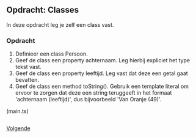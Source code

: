 ## Opdracht: Classes

In deze opdracht leg je zelf een class vast.

### Opdracht

1. Definieer een class Persoon.
2. Geef de class een property achternaam. Leg hierbij expliciet het type tekst vast.
3. Geef de class een property leeftijd. Leg vast dat deze een getal gaat bevatten.
4. Geef de class een method toString(). Gebruik een template literal om ervoor te zorgen dat deze een string teruggeeft
   in het formaat 'achternaam (leeftijd)', dus bijvoorbeeld 'Van Oranje (49)'.

(main.ts)
```typescript
```

[Volgende](12.classes.uitwerking.md)
